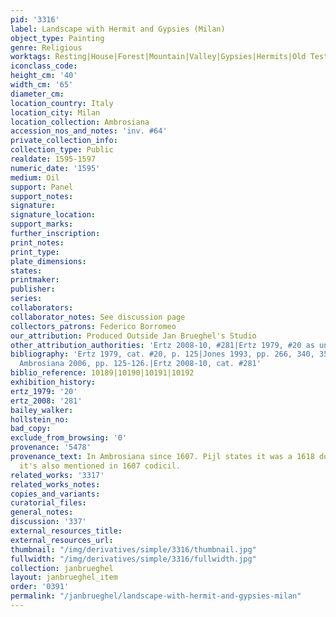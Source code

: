```yaml
---
pid: '3316'
label: Landscape with Hermit and Gypsies (Milan)
object_type: Painting
genre: Religious
worktags: Resting|House|Forest|Mountain|Valley|Gypsies|Hermits|Old Testament
iconclass_code:
height_cm: '40'
width_cm: '65'
diameter_cm:
location_country: Italy
location_city: Milan
location_collection: Ambrosiana
accession_nos_and_notes: 'inv. #64'
private_collection_info:
collection_type: Public
realdate: 1595-1597
numeric_date: '1595'
medium: Oil
support: Panel
support_notes:
signature:
signature_location:
support_marks:
further_inscription:
print_notes:
print_type:
plate_dimensions:
states:
printmaker:
publisher:
series:
collaborators:
collaborator_notes: See discussion page
collectors_patrons: Federico Borromeo
our_attribution: Produced Outside Jan Brueghel's Studio
other_attribution_authorities: 'Ertz 2008-10, #281|Ertz 1979, #20 as uncertain'
bibliography: 'Ertz 1979, cat. #20, p. 125|Jones 1993, pp. 266, 340, 351-52|Pijl in
  Ambrosiana 2006, pp. 125-126.|Ertz 2008-10, cat. #281'
biblio_reference: 10189|10190|10191|10192
exhibition_history:
ertz_1979: '20'
ertz_2008: '281'
bailey_walker:
hollstein_no:
bad_copy:
exclude_from_browsing: '0'
provenance: '5478'
provenance_text: In Ambrosiana since 1607. Pijl states it was a 1618 donation but
  it's also mentioned in 1607 codicil.
related_works: '3317'
related_works_notes:
copies_and_variants:
curatorial_files:
general_notes:
discussion: '337'
external_resources_title:
external_resources_url:
thumbnail: "/img/derivatives/simple/3316/thumbnail.jpg"
fullwidth: "/img/derivatives/simple/3316/fullwidth.jpg"
collection: janbrueghel
layout: janbrueghel_item
order: '0391'
permalink: "/janbrueghel/landscape-with-hermit-and-gypsies-milan"
---
```

